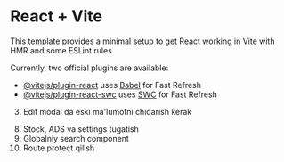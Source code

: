 # React + Vite

This template provides a minimal setup to get React working in Vite with HMR and some ESLint rules.

Currently, two official plugins are available:

- [@vitejs/plugin-react](https://github.com/vitejs/vite-plugin-react/blob/main/packages/plugin-react/README.md) uses [Babel](https://babeljs.io/) for Fast Refresh
- [@vitejs/plugin-react-swc](https://github.com/vitejs/vite-plugin-react-swc) uses [SWC](https://swc.rs/) for Fast Refresh

<!-- 1. Input da +998 ni olib tashlash -->
<!-- 2. Umumiy Error notification -->
3. Edit modal da eski ma'lumotni chiqarish kerak
<!-- 4. Validation qoshish -->  
<!-- 5. Brand Category da pagination to'g'irlash -->
<!-- 6. Logout qoshish -->
<!-- 7. Product tugatish -->
8. Stock, ADS va settings tugatish
9. Globalniy search component
10. Route protect qilish